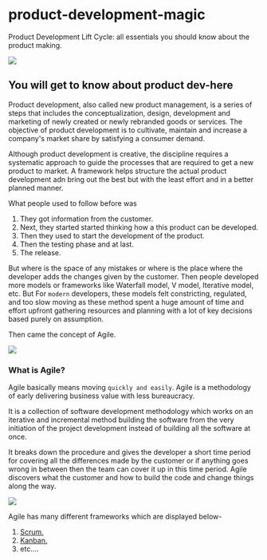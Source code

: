 # product-development-magic
Product Development Lift Cycle: all essentials you should know about the product making.


![](https://media.tenor.com/images/78edbb1f8c34b17b20e9e0987914001e/tenor.gif)


## You will get to know about product dev-here

Product development, also called new product management, is a series of steps that includes the conceptualization, design, development and marketing of newly created or newly rebranded goods or services. The objective of product development is to cultivate, maintain and increase a company's market share by satisfying a consumer demand.

Although product development is creative, the discipline requires a systematic approach to guide the processes that are required to get a new product to market. A framework helps structure the actual product development adn bring out the best but with the least effort and in a better planned manner.

What people used to follow before was
1. They got information from the customer.
1. Next, they started started thinking how a this product can be developed.
1. Then they used to start the development of the product.
1. Then the testing phase and at last.
1. The release.

But where is the space of any mistakes or where is the place where the developer adds the changes given by the customer.
Then people developed more models or frameworks like Waterfall model, V model, Iterative model, etc.
But For `modern` developers, these models felt constricting, regulated, and too slow moving as these method spent a huge amount of time and effort upfront gathering resources and planning with a lot of key decisions based purely on assumption.

Then came the concept of Agile.

![](https://www.snyxius.com/wp-content/uploads/2016/10/what-agile-development-really-is.png)

### What is Agile?

Agile basically means moving `quickly and easily`.
Agile is a methodology of early delivering business value with less bureaucracy.

It is a collection of software development methodology which works on an iterative and incremental method building the software from the very initiation of the project development instead of building all the software at once.

It breaks down the procedure and gives the developer a short time period for covering all the differences made by the customer or if anything goes wrong in between then the team can cover it up in this time period.
Agile discovers what the customer and how to build the code and change things along the way.

![](https://lh5.googleusercontent.com/fbhjaTY-CFypw1KTriK37g_HOdU3ak0Z5Q1I31n-9B-KSs9pYe0LLuD78uzQ0fybfl9eolJergpuOtQujYyfD0JuNjzkt9nRzTuCShLhIdAFgRxKxYwY-Em62Rbr49F_nJtsmaUG)

Agile has many different frameworks which are displayed below-
1. [Scrum.](./Scrum.md)
1. [Kanban.](./Kanban.md)
1. etc.... 
